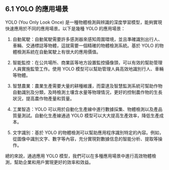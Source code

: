 ## 6.1 YOLO 的應用場景

YOLO (You Only Look Once) 是一種物體檢測與辨識的深度學習模型，能夠實現快速應用於不同的應用場景。以下是幾種 YOLO 的應用場景：

1. 自動駕駛：自動駕駛需要許多感測器來感知周圍環境，並且準確識別出行人、車輛、交通標誌等物體，這就需要一個精確的物體檢測系統。基於 YOLO 的物體檢測系統在自動駕駛上有很大的應用價值。

2. 智能監控：在公共場所、商業區等地方設置監控攝像頭，可以有效的幫助管理人員實施監管工作。使用 YOLO 模型可以幫助管理人員高效地識別行人、車輛等物體。

3. 智慧農業：農業生產需要大量的耕種維護，而雷達及智慧監測系統可幫助作物自動識別及分類，及時檢測土壤含水量等物理情況，更好的控制農作物的生長狀況，提高農作物產量和質量。

4. 工業智造：YOLO 可以用於自動化生產線中進行數據採集、物體檢測以及產品質量測試。自動化生產線通過 YOLO 模型可以大大提高生產效率，降低生產成本。

5. 文字識別：基於 YOLO 的物體檢測可以幫助應用程序識別特定的內容。例如，從圖像中識別文字、數字等內容，充分實現對數據信息的智能分析、提取等操作。

總的來說，通過應用 YOLO 模型，我們可以在多種應用場景中進行高效物體檢測，幫助企業和用戶實現更好的效率和效益。